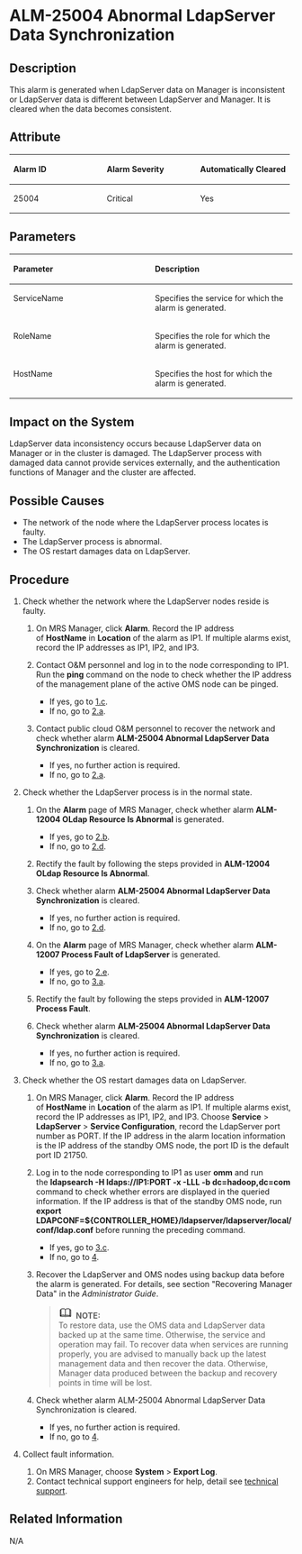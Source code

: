 # ALM-25004 Abnormal LdapServer Data Synchronization<a name="EN-US_TOPIC_0125376032"></a>

## Description<a name="s46d8ac404095428788d4973e795d695e"></a>

This alarm is generated when LdapServer data on Manager is inconsistent or LdapServer data is different between LdapServer and Manager. It is cleared when the data becomes consistent.

## Attribute<a name="s3ce62f777bfa4221a2b383baa21a32f0"></a>

<a name="en-us_topic_0035998743_table53406450"></a>
<table><thead align="left"><tr id="en-us_topic_0035998743_row25792371"><th class="cellrowborder" valign="top" width="33.33333333333333%" id="mcps1.1.4.1.1"><p id="en-us_topic_0035998743_p8807292"><a name="en-us_topic_0035998743_p8807292"></a><a name="en-us_topic_0035998743_p8807292"></a>Alarm ID</p>
</th>
<th class="cellrowborder" valign="top" width="33.33333333333333%" id="mcps1.1.4.1.2"><p id="en-us_topic_0035998743_p42302050"><a name="en-us_topic_0035998743_p42302050"></a><a name="en-us_topic_0035998743_p42302050"></a>Alarm Severity</p>
</th>
<th class="cellrowborder" valign="top" width="33.33333333333333%" id="mcps1.1.4.1.3"><p id="en-us_topic_0035998743_p3913996"><a name="en-us_topic_0035998743_p3913996"></a><a name="en-us_topic_0035998743_p3913996"></a>Automatically Cleared</p>
</th>
</tr>
</thead>
<tbody><tr id="en-us_topic_0035998743_row48598242"><td class="cellrowborder" valign="top" width="33.33333333333333%" headers="mcps1.1.4.1.1 "><p id="en-us_topic_0035998743_p44143566"><a name="en-us_topic_0035998743_p44143566"></a><a name="en-us_topic_0035998743_p44143566"></a>25004</p>
</td>
<td class="cellrowborder" valign="top" width="33.33333333333333%" headers="mcps1.1.4.1.2 "><p id="en-us_topic_0035998743_p18859061"><a name="en-us_topic_0035998743_p18859061"></a><a name="en-us_topic_0035998743_p18859061"></a>Critical</p>
</td>
<td class="cellrowborder" valign="top" width="33.33333333333333%" headers="mcps1.1.4.1.3 "><p id="en-us_topic_0035998743_p51188993"><a name="en-us_topic_0035998743_p51188993"></a><a name="en-us_topic_0035998743_p51188993"></a>Yes</p>
</td>
</tr>
</tbody>
</table>

## Parameters<a name="sbe310bc2c6bd47768f417e71ee14ad01"></a>

<a name="en-us_topic_0035998743_table52667802"></a>
<table><thead align="left"><tr id="en-us_topic_0035998743_row22098140"><th class="cellrowborder" valign="top" width="50%" id="mcps1.1.3.1.1"><p id="en-us_topic_0035998743_p45118907"><a name="en-us_topic_0035998743_p45118907"></a><a name="en-us_topic_0035998743_p45118907"></a>Parameter</p>
</th>
<th class="cellrowborder" valign="top" width="50%" id="mcps1.1.3.1.2"><p id="en-us_topic_0035998743_p30752875"><a name="en-us_topic_0035998743_p30752875"></a><a name="en-us_topic_0035998743_p30752875"></a>Description</p>
</th>
</tr>
</thead>
<tbody><tr id="en-us_topic_0035998743_row7954964"><td class="cellrowborder" valign="top" width="50%" headers="mcps1.1.3.1.1 "><p id="en-us_topic_0035998743_p40372317"><a name="en-us_topic_0035998743_p40372317"></a><a name="en-us_topic_0035998743_p40372317"></a>ServiceName</p>
</td>
<td class="cellrowborder" valign="top" width="50%" headers="mcps1.1.3.1.2 "><p id="en-us_topic_0035998743_p48932206"><a name="en-us_topic_0035998743_p48932206"></a><a name="en-us_topic_0035998743_p48932206"></a>Specifies the service for which the alarm is generated.</p>
</td>
</tr>
<tr id="en-us_topic_0035998743_row37736673"><td class="cellrowborder" valign="top" width="50%" headers="mcps1.1.3.1.1 "><p id="en-us_topic_0035998743_p36771698"><a name="en-us_topic_0035998743_p36771698"></a><a name="en-us_topic_0035998743_p36771698"></a>RoleName</p>
</td>
<td class="cellrowborder" valign="top" width="50%" headers="mcps1.1.3.1.2 "><p id="en-us_topic_0035998743_p25717600"><a name="en-us_topic_0035998743_p25717600"></a><a name="en-us_topic_0035998743_p25717600"></a>Specifies the role for which the alarm is generated.</p>
</td>
</tr>
<tr id="en-us_topic_0035998743_row30131813"><td class="cellrowborder" valign="top" width="50%" headers="mcps1.1.3.1.1 "><p id="en-us_topic_0035998743_p24757801"><a name="en-us_topic_0035998743_p24757801"></a><a name="en-us_topic_0035998743_p24757801"></a>HostName</p>
</td>
<td class="cellrowborder" valign="top" width="50%" headers="mcps1.1.3.1.2 "><p id="en-us_topic_0035998743_p59224828"><a name="en-us_topic_0035998743_p59224828"></a><a name="en-us_topic_0035998743_p59224828"></a>Specifies the host for which the alarm is generated.</p>
</td>
</tr>
</tbody>
</table>

## Impact on the System<a name="s8a7c67905d4645baa691d7ee29622030"></a>

LdapServer data inconsistency occurs because LdapServer data on Manager or in the cluster is damaged. The LdapServer process with damaged data cannot provide services externally, and the authentication functions of Manager and the cluster are affected.

## Possible Causes<a name="s8c6ac286e34f480e9e9f10032c8c6d9c"></a>

-   The network of the node where the LdapServer process locates is faulty.
-   The LdapServer process is abnormal.
-   The OS restart damages data on LdapServer.

## Procedure<a name="se53e7ac103a84b84a64511d1a602dcf1"></a>

1.  Check whether the network where the LdapServer nodes reside is faulty.
    1.  On MRS Manager, click  **Alarm**. Record the IP address of **HostName** in **Location**  of the alarm as IP1. If multiple alarms exist, record the IP addresses as IP1, IP2, and IP3.
    2.  Contact O&M personnel and log in to the node corresponding to IP1. Run the  **ping**  command on the node to check whether the IP address of the management plane of the active OMS node can be pinged.
        -   If yes, go to  [1.c](#l18a6cd22b54d4137994f0a4e888684b2).
        -   If no, go to  [2.a](#l2a9f68b3af404320bb449b6ea262fcc4).

    3.  <a name="l18a6cd22b54d4137994f0a4e888684b2"></a>Contact public cloud O&M personnel to recover the network and check whether alarm  **ALM-25004 Abnormal LdapServer Data Synchronization**  is cleared.
        -   If yes, no further action is required.
        -   If no, go to  [2.a](#l2a9f68b3af404320bb449b6ea262fcc4).

2.  Check whether the LdapServer process is in the normal state.
    1.  <a name="l2a9f68b3af404320bb449b6ea262fcc4"></a>On the  **Alarm**  page of MRS Manager, check whether alarm  **ALM-12004 OLdap Resource Is Abnormal**  is generated.
        -   If yes, go to  [2.b](#ld8ff891d9d8e459ca4639828d40ad0c5).
        -   If no, go to  [2.d](#la4e67febad0c49c68699d5c85be09b4f).

    2.  <a name="ld8ff891d9d8e459ca4639828d40ad0c5"></a>Rectify the fault by following the steps provided in  **ALM-12004 OLdap Resource Is Abnormal**.
    3.  Check whether alarm  **ALM-25004 Abnormal LdapServer Data Synchronization**  is cleared.
        -   If yes, no further action is required.
        -   If no, go to  [2.d](#la4e67febad0c49c68699d5c85be09b4f).

    4.  <a name="la4e67febad0c49c68699d5c85be09b4f"></a>On the  **Alarm**  page of MRS Manager, check whether alarm  **ALM-12007 Process Fault of LdapServer**  is generated.
        -   If yes, go to  [2.e](#en-us_topic_0035998743_step8).
        -   If no, go to  [3.a](#en-us_topic_0035998743_step10).

    5.  <a name="en-us_topic_0035998743_step8"></a>Rectify the fault by following the steps provided in  **ALM-12007 Process Fault**.
    6.  Check whether alarm  **ALM-25004 Abnormal LdapServer Data Synchronization**  is cleared.
        -   If yes, no further action is required.
        -   If no, go to  [3.a](#en-us_topic_0035998743_step10).

3.  Check whether the OS restart damages data on LdapServer.
    1.  <a name="en-us_topic_0035998743_step10"></a>On MRS Manager, click  **Alarm**. Record the IP address of **HostName** in **Location**  of the alarm as IP1. If multiple alarms exist, record the IP addresses as IP1, IP2, and IP3. Choose  **Service**  \>  **LdapServer**  \>  **Service Configuration**, record the LdapServer port number as PORT. If the IP address in the alarm location information is the IP address of the standby OMS node, the port ID is the default port ID 21750.
    2.  Log in to the node corresponding to IP1 as user  **omm** and run the **ldapsearch -H ldaps://IP1:PORT -x -LLL -b dc=hadoop,dc=com**  command to check whether errors are displayed in the queried information. If the IP address is that of the standby OMS node, run  **export LDAPCONF=$\{CONTROLLER\_HOME\}/ldapserver/ldapserver/local/conf/ldap.conf**  before running the preceding command.
        -   If yes, go to  [3.c](#l1d75cbf780ab4d44967b8b66b7fa70ae).
        -   If no, go to  [4](#l70c04893fc734b37a319699a26999cda).

    3.  <a name="l1d75cbf780ab4d44967b8b66b7fa70ae"></a>Recover the LdapServer and OMS nodes using backup data before the alarm is generated. For details, see section "Recovering Manager Data" in the  _Administrator Guide_.

        >![](public_sys-resources/icon-note.gif) **NOTE:**   
        >To restore data, use the OMS data and LdapServer data backed up at the same time. Otherwise, the service and operation may fail. To recover data when services are running properly, you are advised to manually back up the latest management data and then recover the data. Otherwise, Manager data produced between the backup and recovery points in time will be lost.  

    4.  Check whether alarm ALM-25004 Abnormal LdapServer Data Synchronization is cleared.
        -   If yes, no further action is required.
        -   If no, go to  [4](#l70c04893fc734b37a319699a26999cda).

4.  <a name="l70c04893fc734b37a319699a26999cda"></a>Collect fault information.
    1.  On MRS Manager, choose  **System**  \>  **Export Log**.
    2.  Contact technical support engineers for help, detail see  [technical support](https://docs.otc.t-systems.com/en-us/public/learnmore.html).


## Related Information<a name="sa5db4ccd79d54f46aed28dfa3f78abd0"></a>

N/A

